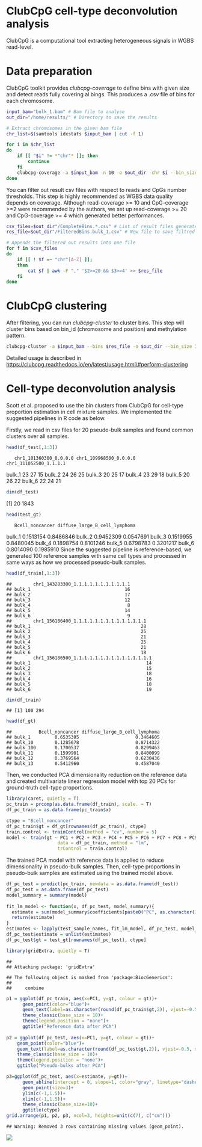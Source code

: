 ClubCpG cell-type deconvolution analysis
================

ClubCpG is a computational tool extracting heterogeneous signals in WGBS
read-level.

# **Data preparation**

ClubCpG toolkit provides *clubcpg-coverage* to define bins with given
size and detect reads fully covering al bings. This produces a .csv file
of bins for each chromosome.

``` bash
input_bam="bulk_1.bam" # Bam file to analyse
out_dir="/home/results/" # Directory to save the results

# Extract chromosomes in the given bam file
chr_list=$(samtools idxstats $input_bam | cut -f 1)

for i in $chr_list
do
    if [[ "$i" != *"chr"* ]]; then
        continue
    fi
    clubcpg-coverage -a $input_bam -n 10 -o $out_dir -chr $i --bin_size 100
done
```

You can filter out result csv files with respect to reads and CpGs
number thresholds. This step is highly recommended as WGBS data quality
depends on coverage. Although read-coverage \>= 10 and CpG-coverage \>=2
were recommended by the authors, we set up read-coverage \>= 20 and
CpG-coverage \>= 4 which generated better
performances.

``` bash
csv_files=$out_dir"/CompleteBins.*.csv" # List of result files generated by clubcpg-coverage
res_file=$out_dir"/FilteredBins.bulk_1.csv" # New file to save filtred bins

# Appends the filtered out results into one file
for f in $csv_files
do
    if [[ ! $f =~ "chr"[A-Z] ]];
    then
        cat $f | awk -F "," '$2>=20 && $3>=4' >> $res_file
    fi
done
```

# **ClubCpG clustering**

After filtering, you can run *clubcpg-cluster* to cluster bins. This
step will cluster bins based on bin\_id (chromosome and position) and
methylation
pattern.

``` bash
clubcpg-cluster -a $input_bam --bins $res_file -o $out_dir --bin_size 100 -m 4 -r 20 -n 10
```

Detailed usage is described in
<a href="url">https://clubcpg.readthedocs.io/en/latest/usage.html\#perform-clustering</a>

# **Cell-type deconvolution analysis**

Scott et al. proposed to use the bin clusters from ClubCpG for cell-type
proportion estimation in cell mixture samples. We implemented the
suggested pipelines in R code as below.

Firstly, we read in csv files for 20 pseudo-bulk samples and found
common clusters over all samples.

``` r
head(df_test[,1:3])
```

``` 
   chr1_101360300_0.0.0.0 chr1_109968500_0.0.0.0 chr1_111052500_1.1.1.1
```

bulk\_1 23 27 15 bulk\_2 24 26 25 bulk\_3 20 25 17 bulk\_4 23 29 18
bulk\_5 20 26 22 bulk\_6 22 24 21

``` r
dim(df_test)
```

\[1\] 20 1843

``` r
head(test_gt)
```

``` 
   Bcell_noncancer diffuse_large_B_cell_lymphoma
```

bulk\_1 0.1513154 0.8486846 bulk\_2 0.9452309 0.0547691 bulk\_3
0.1519955 0.8480045 bulk\_4 0.1898754 0.8101246 bulk\_5 0.6798783
0.3201217 bulk\_6 0.8014090 0.1985910 Since the suggested pipeline is
reference-based, we generated 100 reference samples with same cell types
and processed in same ways as how we processed pseudo-bulk samples.

``` r
head(df_train[,1:3])
```

    ##        chr1_143283300_1.1.1.1.1.1.1.1.1.1.1
    ## bulk_1                                   16
    ## bulk_2                                   17
    ## bulk_3                                   12
    ## bulk_4                                    8
    ## bulk_5                                   14
    ## bulk_6                                    9
    ##        chr1_156186400_1.1.1.1.1.1.1.1.1.1.1.1.1.1
    ## bulk_1                                         28
    ## bulk_2                                         25
    ## bulk_3                                         21
    ## bulk_4                                         25
    ## bulk_5                                         21
    ## bulk_6                                         18
    ##        chr1_156186500_1.1.1.1.1.1.1.1.1.1.1.1.1.1.1
    ## bulk_1                                           14
    ## bulk_2                                           15
    ## bulk_3                                           18
    ## bulk_4                                           16
    ## bulk_5                                           18
    ## bulk_6                                           19

``` r
dim(df_train)
```

    ## [1] 100 294

``` r
head(df_gt)
```

    ##          Bcell_noncancer diffuse_large_B_cell_lymphoma
    ## bulk_1         0.6535395                     0.3464605
    ## bulk_10        0.1285678                     0.8714322
    ## bulk_100       0.1700537                     0.8299463
    ## bulk_11        0.1599901                     0.8400099
    ## bulk_12        0.3769564                     0.6230436
    ## bulk_13        0.5412960                     0.4587040

Then, we conducted PCA dimensionality reduction on the reference data
and created multivariate linear regression model with top 20 PCs for
ground-truth cell-type proportions.

``` r
library(caret, quietly = T)
pc_train = prcomp(as.data.frame(df_train), scale. = T)
df_pc_train = as.data.frame(pc_train$x)

ctype = "Bcell_noncancer"
df_pc_train$gt = df_gt[rownames(df_pc_train), ctype]
train.control <- trainControl(method = "cv", number = 5)
model <- train(gt ~ PC1 + PC2 + PC3 + PC4 + PC5 + PC6 + PC7 + PC8 + PC9 + PC10 + PC11 + PC12 + PC13 + PC14 + PC15 + PC16 + PC17 + PC18 + PC19 + PC20, 
                   data = df_pc_train, method = "lm",
                   trControl = train.control)
```

The trained PCA model with reference data is applied to reduce
dimensionality in pseudo-bulk samples. Then, cell-type proportions in
pseudo-bulk samples are estimated using the trained model above.

``` r
df_pc_test = predict(pc_train, newdata = as.data.frame(df_test))
df_pc_test = as.data.frame(df_pc_test)
model_summary = summary(model)
  
fit_lm_model <- function(x, df_pc_test, model_summary){
  estimate = sum(model_summary$coefficients[paste0("PC", as.character(1:20)), "Estimate"]*df_pc_test[x, paste0("PC", as.character(1:20))]) + model_summary$coefficients["(Intercept)", "Estimate"]
  return(estimate)
}
estimates <- lapply(test_sample_names, fit_lm_model, df_pc_test, model_summary)              
df_pc_test$estimate = unlist(estimates)
df_pc_test$gt = test_gt[rownames(df_pc_test), ctype]
```

``` r
library(gridExtra, quietly = T)
```

    ## 
    ## Attaching package: 'gridExtra'

    ## The following object is masked from 'package:BiocGenerics':
    ## 
    ##     combine

``` r
p1 = ggplot(df_pc_train, aes(x=PC1, y=gt, colour = gt))+
      geom_point(color="blue")+
      geom_text(label=as.character(round(df_pc_train$gt,2)), vjust=-0.5, size=3)+
      theme_classic(base_size = 10)+
      theme(legend.position = "none")+
      ggtitle("Reference data after PCA")
    
p2 = ggplot(df_pc_test, aes(x=PC1, y=gt, colour = gt))+
    geom_point(color="blue")+
    geom_text(label=as.character(round(df_pc_test$gt,2)), vjust=-0.5, size=3)+
    theme_classic(base_size = 10)+
    theme(legend.position = "none")+
    ggtitle("Pseudo-bulks after PCA")

p3=ggplot(df_pc_test, aes(x=estimate, y=gt))+
      geom_abline(intercept = 0, slope=1, color="gray", linetype="dashed", size=1)+
      geom_point(size=3)+
      ylim(c(-1,1.5))+
      xlim(c(-1,1.5))+
      theme_classic(base_size=10)+
      ggtitle(ctype)
grid.arrange(p1, p2, p3, ncol=3, heights=unit(c(7), c("cm")))
```

    ## Warning: Removed 3 rows containing missing values (geom_point).

![](ClubCpG_deconvoluation_analysis_files/figure-gfm/unnamed-chunk-9-1.png)<!-- -->

